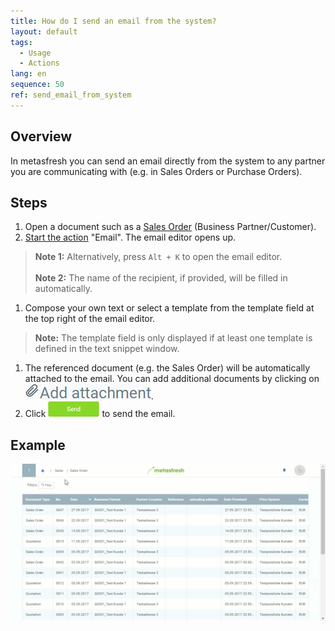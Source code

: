 ```yaml
---
title: How do I send an email from the system?
layout: default
tags:
  - Usage
  - Actions
lang: en
sequence: 50
ref: send_email_from_system
---
```


## Overview
In metasfresh you can send an email directly from the system to any partner you are communicating with (e.g. in Sales Orders or Purchase Orders).

## Steps
1. Open a document such as a [Sales Order](SalesOrder_recording) (Business Partner/Customer).
1. [Start the action](StartAction) "Email". The email editor opens up.
 >**Note 1:** Alternatively, press `Alt + K` to open the email editor.<br><br>
 >**Note 2:** The name of the recipient, if provided, will be filled in automatically.

1. Compose your own text or select a template from the template field at the top right of the email editor.
 >**Note:** The template field is only displayed if at least one template is defined in the text snippet window.

1. The referenced document (e.g. the Sales Order) will be automatically attached to the email. You can add additional documents by clicking on ![](assets/add_attachment.png).
1. Click ![](assets/send_email_button.png) to send the email.

## Example
![](assets/Send_email_from_system.gif)
